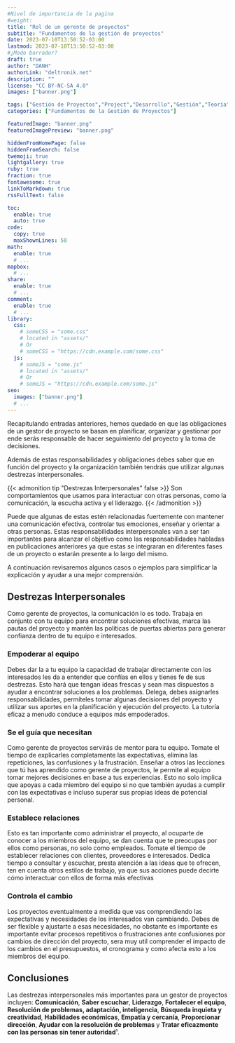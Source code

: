 ```yaml
---
#Nivel de importancia de la pagina
#weight:
title: "Rol de un gerente de proyectos"
subtitle: "Fundamentos de la gestión de proyectos"
date: 2023-07-10T13:50:52-03:00
lastmod: 2023-07-10T13:50:52-03:00
#¿Modo borrador?
draft: true
author: "DANH"
authorLink: "deltronik.net"
description: ""
license: "CC BY-NC-SA 4.0"
images: ["banner.png"]

tags: ["Gestión de Proyectos","Project","Desarrollo","Gestión","Teoría","Organización","Planificación"]
categories: ["Fundamentos de la Gestión de Proyectos"]

featuredImage: "banner.png"
featuredImagePreview: "banner.png"

hiddenFromHomePage: false
hiddenFromSearch: false
twemoji: true
lightgallery: true
ruby: true
fraction: true
fontawesome: true
linkToMarkdown: true
rssFullText: false

toc:
  enable: true
  auto: true
code:
  copy: true
  maxShownLines: 50
math:
  enable: true
  # ...
mapbox:
  # ...
share:
  enable: true
  # ...
comment:
  enable: true
  # ...
library:
  css:
    # someCSS = "some.css"
    # located in "assets/"
    # Or
    # someCSS = "https://cdn.example.com/some.css"
  js:
    # someJS = "some.js"
    # located in "assets/"
    # Or
    # someJS = "https://cdn.example.com/some.js"
seo:
  images: ["banner.png"]
  # ...
---
```

Recapitulando entradas anteriores, hemos quedado en que las obligaciones de un gestor de proyecto se basan en planificar, organizar y gestionar por ende serás responsable de hacer seguimiento del proyecto y la toma de decisiones.
<!--more-->
Además de estas responsabilidades y obligaciones debes saber que en función del proyecto y la organización también tendrás que utilizar algunas destrezas interpersonales.

{{< admonition tip "Destrezas Interpersonales" false >}}
  Son comportamientos que usamos para interactuar con otras personas, como la comunicación, la escucha activa y el liderazgo.
{{< /admonition >}}

Puede que algunas de estas estén relacionadas fuertemente con mantener una comunicación efectiva, controlar tus emociones, enseñar y orientar a otras personas. Estas responsabilidades interpersonales van a ser tan importantes para alcanzar el objetivo como las responsabilidades habladas en publicaciones anteriores ya que estas se integraran en diferentes fases de un proyecto o estarán presente a lo largo del mismo.

A continuación revisaremos algunos casos o ejemplos para simplificar la explicación y ayudar a una mejor comprensión.

## Destrezas Interpersonales

Como gerente de proyectos, la comunicación lo es todo. Trabaja en conjunto con tu equipo para encontrar soluciones efectivas, marca las pautas del proyecto y mantén las políticas de puertas abiertas para generar confianza dentro de tu equipo e interesados.

### Empoderar al equipo

  Debes dar la a tu equipo la capacidad de trabajar directamente con los interesados les da a entender que confías en ellos y tienes fe de sus destrezas.
  Esto hará que tengan ideas frescas y sean mas dispuestos a ayudar a encontrar soluciones a los problemas.
  Delega, debes asignarles responsabilidades, permíteles tomar algunas decisiones del proyecto y utilizar sus aportes en la planificación y ejecución del proyecto. La tutoría eficaz a menudo conduce a equipos más empoderados.

### Se el guía que necesitan
  Como gerente de proyectos servirás de mentor para tu equipo. Tomate el tiempo de explicarles completamente las expectativas, elimina las repeticiones, las confusiones y la frustración. Enseñar a otros las lecciones que tú has aprendido como gerente de proyectos, le permite al equipo tomar mejores decisiones en base a tus experiencias. Esto no solo implica que apoyas a cada miembro del equipo si no que también ayudas a cumplir con las expectativas e incluso superar sus propias ideas de potencial personal.

### Establece relaciones

  Esto es tan importante como administrar el proyecto, al ocuparte de conocer a los miembros del equipo, se dan cuenta que te preocupas por ellos como personas, no solo como empleados. Tomate el tiempo de establecer relaciones con clientes, proveedores e interesados. 
  Dedica tiempo a consultar y escuchar, presta atención a las ideas que te ofrecen, ten en cuenta otros estilos de trabajo, ya que sus acciones puede decirte cómo interactuar  con ellos de forma más efectivas

### Controla el cambio

  Los proyectos eventualmente a medida que vas comprendiendo las expectativas y necesidades de los interesados van cambiando. Debes de ser flexible y ajustarte a esas necesidades, no obstante es importante es importante evitar procesos repetitivos o frustraciones ante confusiones por cambios de dirección del proyecto, sera muy util comprender el impacto de los cambios en el presupuestos, el cronograma y como afecta esto a los miembros del equipo. 

## Conclusiones

Las destrezas interpersonales más importantes para un gestor de proyectos incluyen: **Comunicación**, **Saber escuchar**, **Liderazgo**, **Fortalecer el equipo**, **Resolución de problemas, adaptación, inteligencia**, **Búsqueda inquieta y creatividad**, **Habilidades económicas**, **Empatía y cercanía**, **Proporcionar dirección**, **Ayudar con la resolución de problemas** y **Tratar eficazmente con las personas sin tener autoridad**¹.
 